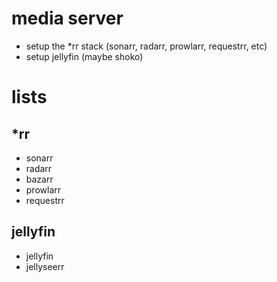 # media server
- setup the *rr stack (sonarr, radarr, prowlarr, requestrr, etc)
- setup jellyfin (maybe shoko)
# lists
## *rr
- sonarr
- radarr
- bazarr
- prowlarr
- requestrr
## jellyfin
- jellyfin
- jellyseerr 
